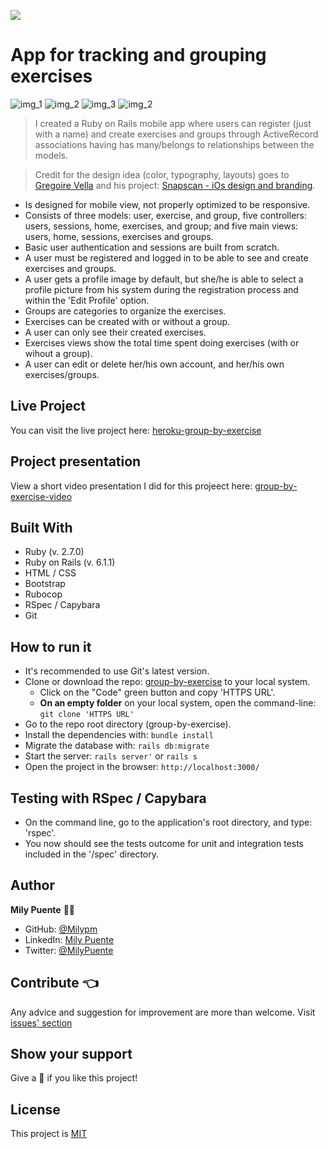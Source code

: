 ![](https://img.shields.io/badge/Microverse-blueviolet)
# App for tracking and grouping exercises


![img_1](./app/assets/images/img1.png) ![img_2](./app/assets/images/img2.png)     ![img_3](./app/assets/images/img3.png) ![img_2](./app/assets/images/img4.png)


> I created a Ruby on Rails mobile app where users can register (just with a name) and create exercises and groups through ActiveRecord associations having has many/belongs to relationships between the models.

> Credit for the design idea (color, typography, layouts) goes to [Gregoire Vella](https://www.behance.net/gregoirevella) and his project: [Snapscan - iOs design and branding](https://www.behance.net/gallery/19759151/Snapscan-iOs-design-and-branding?tracking_source=).

- Is designed for mobile view, not properly optimized to be responsive.
- Consists of three models: user, exercise, and group, five controllers: users, sessions, home, exercises, and group; and five main views: users, home, sessions, exercises and groups.
- Basic user authentication and sessions are built from scratch.
- A user must be registered and logged in to be able to see and create exercises and groups.
- A user gets a profile image by default, but she/he is able to select a profile picture from his system during the registration process and within the 'Edit Profile' option.
- Groups are categories to organize the exercises.
- Exercises can be created with or without a group.
- A user can only see their created exercises.
- Exercises views show the total time spent doing exercises (with or wihout a group).
- A user can edit or delete her/his own account, and her/his own exercises/groups.

## Live Project
You can visit the live project here: [heroku-group-by-exercise](https://afternoon-taiga-35378.herokuapp.com/)

## Project presentation
View a short video presentation I did for this projeect here: [group-by-exercise-video](https://www.loom.com/share/9cf03764809045adb8764b40dad65153)

## Built With
- Ruby (v. 2.7.0)
- Ruby on Rails (v. 6.1.1)
- HTML / CSS
- Bootstrap
- Rubocop
- RSpec / Capybara
- Git
 
## How to run it
- It's recommended to use Git's latest version.
- Clone or download the repo: [group-by-exercise](https://github.com/Milypm/group_by_exercise) to your local system.
    - Click on the "Code" green button and copy 'HTTPS URL'.
    - **On an empty folder** on your local system, open the command-line: `git clone 'HTTPS URL'`
- Go to the repo root directory (group-by-exercise).
- Install the dependencies with: `bundle install`
- Migrate the database with: `rails db:migrate`
- Start the server: `rails server'` or `rails s`
- Open the project in the browser: `http://localhost:3000/`

## Testing with RSpec / Capybara
- On the command line, go to the application's root directory, and type: 'rspec'.
- You now should see the tests outcome for unit and integration tests included in the '/spec' directory.

## Author
**Mily Puente** :woman_technologist:
- GitHub: [@Milypm](https://github.com/Milypm)
- LinkedIn: [Mily Puente](https://www.linkedin.com/in/milypuentem/)
- Twitter: [@MilyPuente](https://twitter.com/MilyPuente)
 
## Contribute :point_left:
Any advice and suggestion for improvement are more than welcome.
Visit [issues' section](https://github.com/Milypm/group_by_exercise/issues)

## Show your support
Give a :star2: if you like this project!

## License
This project is [MIT](https://github.com/Milypm/group_by_exercise/blob/development/LICENSE)